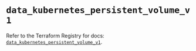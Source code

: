 # `data_kubernetes_persistent_volume_v1`

Refer to the Terraform Registry for docs: [`data_kubernetes_persistent_volume_v1`](https://registry.terraform.io/providers/hashicorp/kubernetes/2.25.2/docs/data-sources/persistent_volume_v1).
